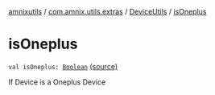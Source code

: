 [amnixutils](../../index.md) / [com.amnix.utils.extras](../index.md) / [DeviceUtils](index.md) / [isOneplus](./is-oneplus.md)

# isOneplus

`val isOneplus: `[`Boolean`](https://kotlinlang.org/api/latest/jvm/stdlib/kotlin/-boolean/index.html) [(source)](https://github.com/AmniX/amnixUtils/tree/master/amnixutils/src/main/java/com/amnix/utils/extras/DeviceUtils.kt#L84)

If Device is a Oneplus Device

